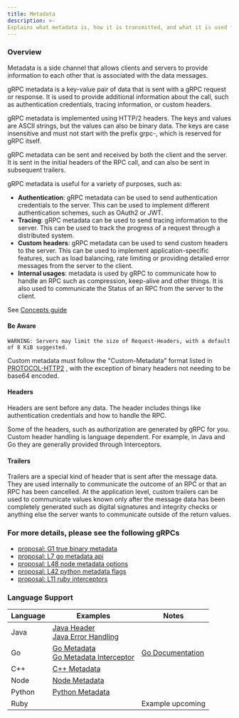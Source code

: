 ```yaml
---
title: Metadata
description: >-
Explains what metadata is, how it is transmitted, and what it is used for.
---
```


### Overview

Metadata is a side channel that allows clients and servers to provide
information to each other that is associated with the data messages.

gRPC metadata is a key-value pair of data that is sent with a gRPC request or
response. It is used to provide additional information about the call, such as
authentication credentials, tracing information, or custom headers.

gRPC metadata is implemented using HTTP/2 headers. The keys and values are ASCII
strings, but the values can also be binary data. The keys are case insensitive
and must not start with the prefix grpc-, which is reserved for gRPC itself.

gRPC metadata can be sent and received by both the client and the server. It is
sent in the initial headers of the RPC call, and can also be sent in subsequent
trailers.

gRPC metadata is useful for a variety of purposes, such as:

* **Authentication**: gRPC metadata can be used to send authentication credentials to
the server. This can be used to implement different authentication schemes, such
as OAuth2 or JWT.
* **Tracing**: gRPC metadata can be used to send tracing information to the server.
This can be used to track the progress of a request through a distributed
system.
* **Custom headers**: gRPC metadata can be used to send custom headers to the server.
This can be used to implement application-specific features, such as load
balancing, rate limiting or providing detailed error messages from the server
to the client.
* **Internal usages**: metadata is used by gRPC to communicate how to handle an
RPC such as compression, keep-alive and other things.  It is also used to
communicate the Status of an RPC from the server to the client.

See [Concepts guide](https://grpc.io/docs/guides/concepts.html#metadata)

#### Be Aware
```
WARNING: Servers may limit the size of Request-Headers, with a default of 8 KiB suggested.
```

Custom metadata must follow the "Custom-Metadata" format listed in
[PROTOCOL-HTTP2](https://github.com/grpc/grpc/blob/master/doc/PROTOCOL-HTTP2.md)
, with the exception of binary headers not needing to be base64 encoded.



#### Headers
Headers are sent before any data.  The header includes things like
authentication credentials and how to handle the RPC.  

Some of the headers, such as authorization are generated by gRPC for you.  
Custom header handling is language dependent. For example, in Java and Go they
are generally provided through Interceptors.

#### Trailers
Trailers are a special kind of header that is sent after the message data.  They
are used internally to communicate the outcome of an RPC or that an RPC has been
cancelled.  At the application level, custom trailers can be used to communicate
values known only after the message data has been completely generated such as
digital signatures and integrity checks or anything else the server wants to
communicate outside of the return values.

### For more details, please see the following gRPCs
* [proposal: G1 true binary metadata][proposal G1]
* [proposal: L7 go metadata api][proposal L7]
* [proposal: L48 node metadata options][proposal L48]
* [proposal: L42 python metadata flags][proposal L42]
* [proposal: L11 ruby interceptors][proposal L11]

### Language Support

| Language | Examples                                   | Notes              |
|----------|--------------------------------------------|--------------------|
| Java     | [Java Header]<br>[Java Error Handling]     |                    |
| Go       | [Go Metadata]<br>[Go Metadata Interceptor] | [Go Documentation] |
| C++      | [C++ Metadata]                             |                    |
| Node     | [Node Metadata]                            |                    |
| Python   | [Python Metadata]                          |                    |
| Ruby     |                                            | Example upcoming   |

[proposal L7]: https://github.com/grpc/proposal/blob/7c05212d14f4abef5f74f71695f95ba8dd3f7dd3/L7-go-metadata-api.md
[proposal G1]: https://github.com/grpc/proposal/blob/7c05212d14f4abef5f74f71695f95ba8dd3f7dd3/G1-true-binary-metadata.md
[proposal L48]: https://github.com/grpc/proposal/blob/7c05212d14f4abef5f74f71695f95ba8dd3f7dd3/L48-node-metadata-options.md
[proposal L42]: https://github.com/grpc/proposal/blob/7c05212d14f4abef5f74f71695f95ba8dd3f7dd3/L42-python-metadata-flags.md
[proposal L11]: https://github.com/grpc/proposal/blob/7c05212d14f4abef5f74f71695f95ba8dd3f7dd3/L11-ruby-interceptors.md

[Java Header]: https://github.com/grpc/grpc-java/tree/master/examples/src/main/java/io/grpc/examples/header
[Java Error Handling]: https://github.com/grpc/grpc-java/tree/master/examples/src/main/java/io/grpc/examples/errorhandling
[Node Metadata]: https://github.com/grpc/grpc-node/tree/master/examples/metadata
[Go Metadata]: https://github.com/grpc/grpc-go/tree/master/examples/features/metadata
[Go Metadata interceptor]: https://github.com/grpc/grpc-go/tree/master/examples/features/metadata_interceptor
[C++ Metadata]: https://github.com/grpc/grpc/tree/master/examples/cpp/metadata
[Python Metadata]: https://github.com/grpc/grpc/tree/master/examples/python/metadata

[Go Documentation]: https://github.com/grpc/grpc-go/blob/master/Documentation/grpc-metadata.md